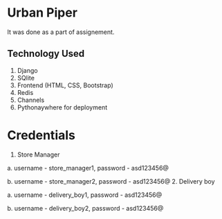 # Urban Piper
It was done as a part of assignement.

## Technology Used
1. Django
2. SQlite
3. Frontend (HTML, CSS, Bootstrap)
4. Redis
5. Channels
6. Pythonaywhere for deployment

# Credentials
1. Store Manager

 a. username - store_manager1, password - asd123456@
 
 b. username - store_manager2, password - asd123456@
2. Delivery boy

 a. username - delivery_boy1, password - asd123456@
 
 b. username - delivery_boy2, password - asd123456@
 
